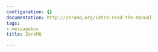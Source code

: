 ```yaml
---
configuration: {}
documentation: http://zeromq.org/intro:read-the-manual
tags:
- messagebus
title: ZeroMQ

---
```

